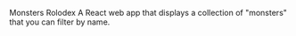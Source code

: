 Monsters Rolodex
A React web app that displays a collection of "monsters" that you can filter by name.
